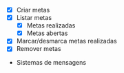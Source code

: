 - [x]  Criar metas
- [x] Listar metas
    - [x] Metas realizadas
    - [x] Metas abertas
- [x] Marcar/desmarca metas realizadas
- [x] Remover metas
- Sistemas de mensagens